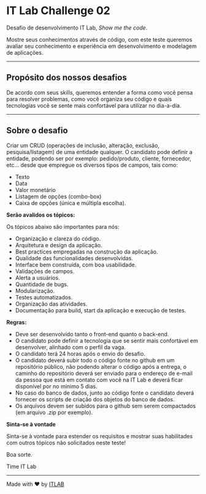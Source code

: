 # IT Lab Challenge 02
Desafio de desenvolvimento IT Lab, *Show me the code*.

Mostre seus conhecimentos através de código, com este teste queremos avaliar seu conhecimento e experiência em desenvolvimento e modelagem de aplicações.


---
## Propósito dos nossos desafios

De acordo com seus skills, queremos entender a forma como você pensa para resolver problemas, como você organiza seu código e quais tecnologias você se sente mais confortável para utilizar no dia-a-dia.

---

## Sobre o desafio
Criar um CRUD (operações de inclusão, alteração, exclusão, pesquisa/listagem) de uma entidade qualquer.
O candidato pode definir a entidade, podendo ser por exemplo: pedido/produto, cliente, fornecedor, etc... desde que empregue os diversos tipos de campos, tais como:
- Texto
- Data
- Valor monetário
- Listagem de opções (combo-box)
- Caixa de opções (única e múltipla escolha).


**Serão avalidos os tópicos:**

Os tópicos abaixo são importantes para nós:
- Organização e clareza do código.
- Arquitetura e design da aplicação.
- Best practices empregadas na construção da aplicação.
- Qualidade das funcionalidades desenvolvidas.
- Interface bem construída, com boa usabilidade.
- Validações de campos.
- Alerta a usuários.
- Quantidade de bugs.
- Modularização.
- Testes automatizados.
- Organização das atividades.
- Documentação para build, start da aplicação e execução de testes.

**Regras:**
- Deve ser desenvolvido tanto o front-end quanto o back-end.
- O candidato pode definir a tecnologia que se sentir mais confortável em desenvolver, alinhado com o perfil da vaga.
- O candidato terá 24 horas após o envio do desafio.
- O candidato deverá subir todo o código fonte no github em um repositório público, não podendo alterar o código após a entrega, o caminho do repositório deverá ser enviado para o endereço de e-mail da pessoa que está em contato com você na IT Lab e deverá ficar disponível por no mínimo 5 dias.
- No caso do banco de dados, junto ao código fonte o candidato deverá fornecer os scripts de criação dos objetos do banco de dados.
- Os arquivos devem ser subidos para o github sem serem compactados (em arquivo .zip por exemplo).

**Sinta-se à vontade**

Sinta-se à vontade para estender os requisitos e mostrar suas habilitades com outros tópicos não solicitados neste teste!




Boa sorte.

Time IT Lab

---
Made with ♥ by [ITLAB](http://www.itlab.com.br)
